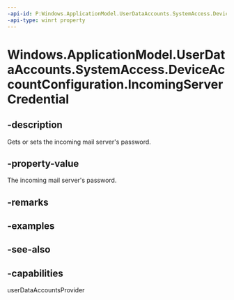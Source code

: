 ```yaml
---
-api-id: P:Windows.ApplicationModel.UserDataAccounts.SystemAccess.DeviceAccountConfiguration.IncomingServerCredential
-api-type: winrt property
---
```


<!-- Property syntax
public Windows.Security.Credentials.PasswordCredential IncomingServerCredential { get;  set; }
-->

# Windows.ApplicationModel.UserDataAccounts.SystemAccess.DeviceAccountConfiguration.IncomingServerCredential

## -description
Gets or sets the incoming mail server's password.

## -property-value
The incoming mail server's password.

## -remarks

## -examples

## -see-also


## -capabilities
userDataAccountsProvider